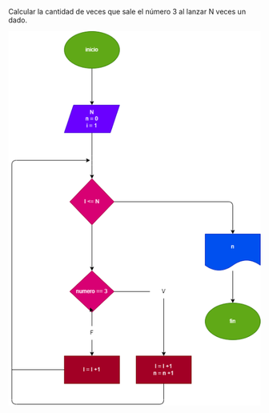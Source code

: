 Calcular la cantidad de veces que sale el número 3 al lanzar N veces un dado.

![DIAGRAMA_DE_FLUJO](Veces_3_dado.png)